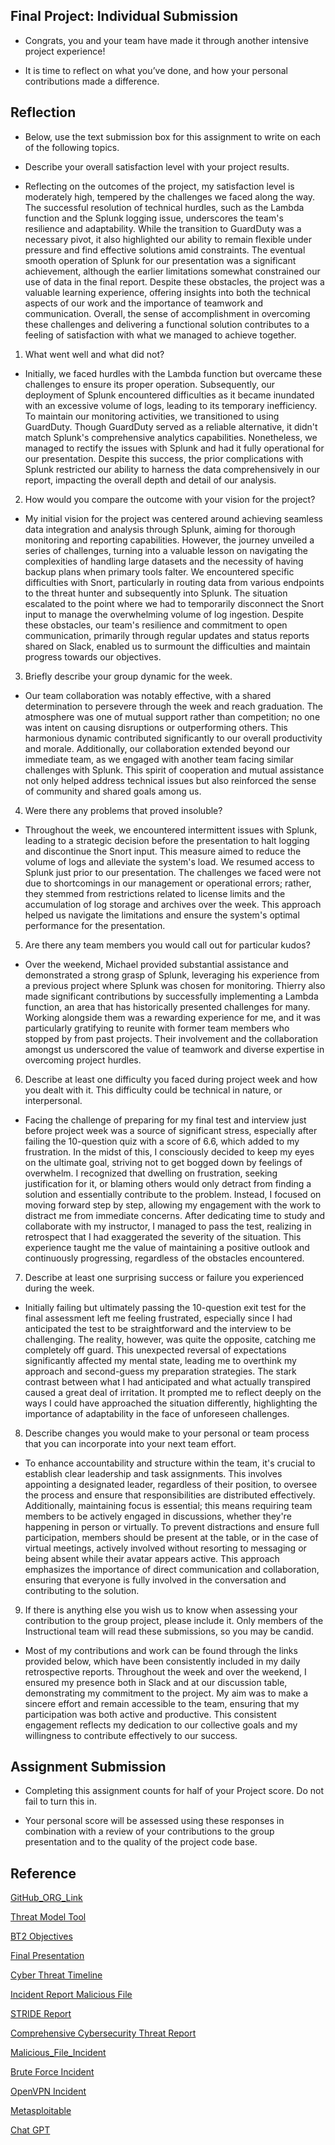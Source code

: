 ## Final Project: Individual Submission

- Congrats, you and your team have made it through another intensive project experience!

- It is time to reflect on what you’ve done, and how your personal contributions made a difference.

## Reflection

- Below, use the text submission box for this assignment to write on each of the following topics.

- Describe your overall satisfaction level with your project results.

- Reflecting on the outcomes of the project, my satisfaction level is moderately high, tempered by the challenges we faced along the way. The successful resolution of technical hurdles, such as the Lambda function and the Splunk logging issue, underscores the team's resilience and adaptability. While the transition to GuardDuty was a necessary pivot, it also highlighted our ability to remain flexible under pressure and find effective solutions amid constraints. The eventual smooth operation of Splunk for our presentation was a significant achievement, although the earlier limitations somewhat constrained our use of data in the final report. Despite these obstacles, the project was a valuable learning experience, offering insights into both the technical aspects of our work and the importance of teamwork and communication. Overall, the sense of accomplishment in overcoming these challenges and delivering a functional solution contributes to a feeling of satisfaction with what we managed to achieve together.

1. What went well and what did not?

- Initially, we faced hurdles with the Lambda function but overcame these challenges to ensure its proper operation. Subsequently, our deployment of Splunk encountered difficulties as it became inundated with an excessive volume of logs, leading to its temporary inefficiency. To maintain our monitoring activities, we transitioned to using GuardDuty. Though GuardDuty served as a reliable alternative, it didn't match Splunk's comprehensive analytics capabilities. Nonetheless, we managed to rectify the issues with Splunk and had it fully operational for our presentation. Despite this success, the prior complications with Splunk restricted our ability to harness the data comprehensively in our report, impacting the overall depth and detail of our analysis.

2. How would you compare the outcome with your vision for the project?

- My initial vision for the project was centered around achieving seamless data integration and analysis through Splunk, aiming for thorough monitoring and reporting capabilities. However, the journey unveiled a series of challenges, turning into a valuable lesson on navigating the complexities of handling large datasets and the necessity of having backup plans when primary tools falter. We encountered specific difficulties with Snort, particularly in routing data from various endpoints to the threat hunter and subsequently into Splunk. The situation escalated to the point where we had to temporarily disconnect the Snort input to manage the overwhelming volume of log ingestion. Despite these obstacles, our team's resilience and commitment to open communication, primarily through regular updates and status reports shared on Slack, enabled us to surmount the difficulties and maintain progress towards our objectives.

3. Briefly describe your group dynamic for the week.

- Our team collaboration was notably effective, with a shared determination to persevere through the week and reach graduation. The atmosphere was one of mutual support rather than competition; no one was intent on causing disruptions or outperforming others. This harmonious dynamic contributed significantly to our overall productivity and morale. Additionally, our collaboration extended beyond our immediate team, as we engaged with another team facing similar challenges with Splunk. This spirit of cooperation and mutual assistance not only helped address technical issues but also reinforced the sense of community and shared goals among us.

4. Were there any problems that proved insoluble?

- Throughout the week, we encountered intermittent issues with Splunk, leading to a strategic decision before the presentation to halt logging and discontinue the Snort input. This measure aimed to reduce the volume of logs and alleviate the system's load. We resumed access to Splunk just prior to our presentation. The challenges we faced were not due to shortcomings in our management or operational errors; rather, they stemmed from restrictions related to license limits and the accumulation of log storage and archives over the week. This approach helped us navigate the limitations and ensure the system's optimal performance for the presentation.

5. Are there any team members you would call out for particular kudos?

- Over the weekend, Michael provided substantial assistance and demonstrated a strong grasp of Splunk, leveraging his experience from a previous project where Splunk was chosen for monitoring. Thierry also made significant contributions by successfully implementing a Lambda function, an area that has historically presented challenges for many. Working alongside them was a rewarding experience for me, and it was particularly gratifying to reunite with former team members who stopped by from past projects. Their involvement and the collaboration amongst us underscored the value of teamwork and diverse expertise in overcoming project hurdles.

6. Describe at least one difficulty you faced during project week and how you dealt with it. This difficulty could be technical in nature, or interpersonal.

- Facing the challenge of preparing for my final test and interview just before project week was a source of significant stress, especially after failing the 10-question quiz with a score of 6.6, which added to my frustration. In the midst of this, I consciously decided to keep my eyes on the ultimate goal, striving not to get bogged down by feelings of overwhelm. I recognized that dwelling on frustration, seeking justification for it, or blaming others would only detract from finding a solution and essentially contribute to the problem. Instead, I focused on moving forward step by step, allowing my engagement with the work to distract me from immediate concerns. After dedicating time to study and collaborate with my instructor, I managed to pass the test, realizing in retrospect that I had exaggerated the severity of the situation. This experience taught me the value of maintaining a positive outlook and continuously progressing, regardless of the obstacles encountered.

7. Describe at least one surprising success or failure you experienced during the week.

- Initially failing but ultimately passing the 10-question exit test for the final assessment left me feeling frustrated, especially since I had anticipated the test to be straightforward and the interview to be challenging. The reality, however, was quite the opposite, catching me completely off guard. This unexpected reversal of expectations significantly affected my mental state, leading me to overthink my approach and second-guess my preparation strategies. The stark contrast between what I had anticipated and what actually transpired caused a great deal of irritation. It prompted me to reflect deeply on the ways I could have approached the situation differently, highlighting the importance of adaptability in the face of unforeseen challenges.

8. Describe changes you would make to your personal or team process that you can incorporate into your next team effort.

- To enhance accountability and structure within the team, it's crucial to establish clear leadership and task assignments. This involves appointing a designated leader, regardless of their position, to oversee the process and ensure that responsibilities are distributed effectively. Additionally, maintaining focus is essential; this means requiring team members to be actively engaged in discussions, whether they're happening in person or virtually. To prevent distractions and ensure full participation, members should be present at the table, or in the case of virtual meetings, actively involved without resorting to messaging or being absent while their avatar appears active. This approach emphasizes the importance of direct communication and collaboration, ensuring that everyone is fully involved in the conversation and contributing to the solution.

9. If there is anything else you wish us to know when assessing your contribution to the group project, please include it. Only members of the Instructional team will read these submissions, so you may be candid.

- Most of my contributions and work can be found through the links provided below, which have been consistently included in my daily retrospective reports. Throughout the week and over the weekend, I ensured my presence both in Slack and at our discussion table, demonstrating my commitment to the project. My aim was to make a sincere effort and remain accessible to the team, ensuring that my participation was both active and productive. This consistent engagement reflects my dedication to our collective goals and my willingness to contribute effectively to our success.

## Assignment Submission

- Completing this assignment counts for half of your Project score. Do not fail to turn this in.

- Your personal score will be assessed using these responses in combination with a review of your contributions to the group presentation and to the quality of the project code base.

## Reference

[GitHub_ORG_Link](https://github.com/Guardian-Techonologies)

[Threat Model Tool](https://docs.google.com/document/d/1mBA3r--VRf65MU3qUy1kVuRjyKn4sTxsCOxZL_7NjPM/edit?usp=sharing) 

[BT2 Objectives](https://docs.google.com/document/d/1CENee0jJHnXUots1-vh4yTrvfEtGZQJ3hoKkyC7Vvcw/edit) 

[Final Presentation](https://docs.google.com/presentation/d/1PXNTB5LqcRvMcqeVXooJWBJadhNDQmEGra5ewaPtrbU/edit?usp=sharing) 

[Cyber Threat Timeline](https://docs.google.com/document/d/1npEi5vH7y1iTvWDnF6qcZFNsLUA-KBFbQxoy5bvC0VY/edit?usp=sharing)

[Incident Report Malicious File](https://docs.google.com/document/d/1M2f_G8YKSRFs1IHtD1-0CxAFnzadKjlmCWD96TvH0UQ/edit?usp=sharing)

[STRIDE Report](https://docs.google.com/document/d/1UQukIQ9ScEVJvBkVB4NXG6SSKMVP9JRtrEL9gu85zhM/edit?usp=sharing)

[Comprehensive Cybersecurity Threat Report](https://docs.google.com/document/d/1TqUUDoLmZ8KFwpQ0UjEeiSPiuYNf09Tc9ve_bI6oAb8/edit?usp=sharing)

[Malicious_File_Incident](https://docs.google.com/document/d/1M2f_G8YKSRFs1IHtD1-0CxAFnzadKjlmCWD96TvH0UQ/edit?usp=sharing)

[Brute Force Incident](https://docs.google.com/document/d/1LeTc7iSxaEZqhNaVnPTrTGRJjPvqQ_rHSA6cQ-Y3jmA/edit?usp=sharing)

[OpenVPN Incident](https://docs.google.com/document/d/1LRrxGPlrf6V_WKLTRxSpd4Iw2M3_NJtAGmPgkIZqYVg/edit?usp=sharing)

[Metasploitable](https://docs.google.com/document/d/1n03nbp_96swp477OnOX3hZz8qVGH0Hdn2_GlONmBFsA/edit?usp=sharing)

[Chat GPT](https://chat.openai.com/share/84e11f49-b669-49d1-b615-167e345e3791)

